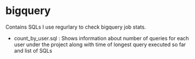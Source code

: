 # bigquery
Contains SQLs I use regurlary to check bigquery job stats.

- count_by_user.sql : Shows information about number of queries for each user under the project along with time of longest query executed so far and list of SQLs
